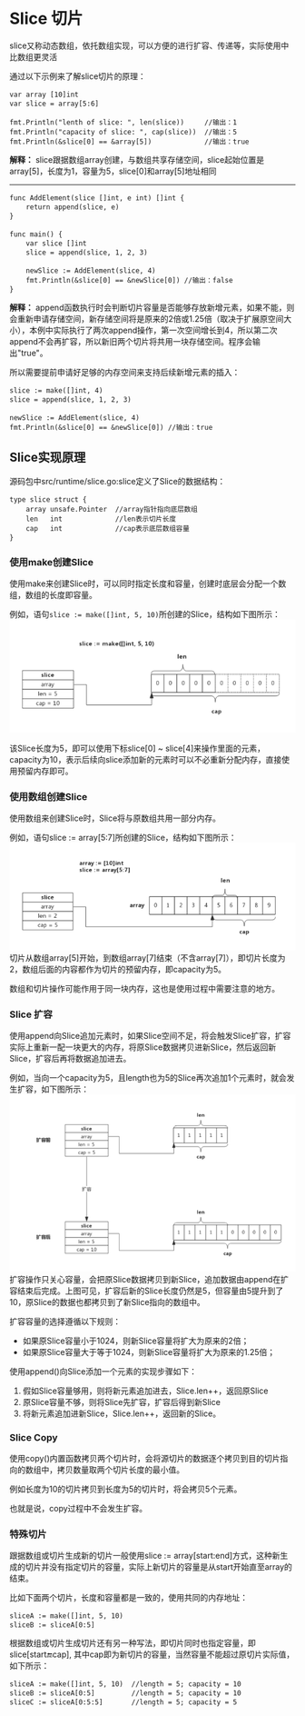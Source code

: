 # Slice 切片

slice又称动态数组，依托数组实现，可以方便的进行扩容、传递等，实际使用中比数组更灵活

通过以下示例来了解slice切片的原理：
```gotemplate
var array [10]int
var slice = array[5:6]

fmt.Println("lenth of slice: ", len(slice))     //输出：1
fmt.Println("capacity of slice: ", cap(slice))  //输出：5
fmt.Println(&slice[0] == &array[5])             //输出：true
```
**解释：**
slice跟据数组array创建，与数组共享存储空间，slice起始位置是array[5]，长度为1，容量为5，slice[0]和array[5]地址相同

-----------------------

```gotemplate
func AddElement(slice []int, e int) []int {
    return append(slice, e)
}

func main() {
    var slice []int
    slice = append(slice, 1, 2, 3)

    newSlice := AddElement(slice, 4)
    fmt.Println(&slice[0] == &newSlice[0]) //输出：false
}
```
**解释：**
append函数执行时会判断切片容量是否能够存放新增元素，如果不能，则会重新申请存储空间，新存储空间将是原来的2倍或1.25倍（取决于扩展原空间大小），本例中实际执行了两次append操作，第一次空间增长到4，所以第二次append不会再扩容，所以新旧两个切片将共用一块存储空间。程序会输出"true"。


所以需要提前申请好足够的内存空间来支持后续新增元素的插入：
```gotemplate
slice := make([]int, 4)
slice = append(slice, 1, 2, 3)

newSlice := AddElement(slice, 4)
fmt.Println(&slice[0] == &newSlice[0]) //输出：true
```

## Slice实现原理

源码包中src/runtime/slice.go:slice定义了Slice的数据结构：
``` 
type slice struct {
    array unsafe.Pointer  //array指针指向底层数组
    len   int             //len表示切片长度
    cap   int             //cap表示底层数组容量
}
```

### 使用make创建Slice

使用make来创建Slice时，可以同时指定长度和容量，创建时底层会分配一个数组，数组的长度即容量。

例如，语句`slice := make([]int, 5, 10)`所创建的Slice，结构如下图所示：
![使用make创建Slice内存示意图](img/使用make创建Slice内存示意图.png)

该Slice长度为5，即可以使用下标slice[0] ~ slice[4]来操作里面的元素，capacity为10，表示后续向slice添加新的元素时可以不必重新分配内存，直接使用预留内存即可。

### 使用数组创建Slice

使用数组来创建Slice时，Slice将与原数组共用一部分内存。

例如，语句slice := array[5:7]所创建的Slice，结构如下图所示：
![使用数组创建Slice内存示意图](img/使用数组创建Slice内存示意图.png)
切片从数组array[5]开始，到数组array[7]结束（不含array[7]），即切片长度为2，数组后面的内容都作为切片的预留内存，即capacity为5。

数组和切片操作可能作用于同一块内存，这也是使用过程中需要注意的地方。

### Slice 扩容

使用append向Slice追加元素时，如果Slice空间不足，将会触发Slice扩容，扩容实际上重新一配一块更大的内存，将原Slice数据拷贝进新Slice，然后返回新Slice，扩容后再将数据追加进去。

例如，当向一个capacity为5，且length也为5的Slice再次追加1个元素时，就会发生扩容，如下图所示：
![Slice 扩容内存示意图](img/Slice扩容内存示意图.png)
扩容操作只关心容量，会把原Slice数据拷贝到新Slice，追加数据由append在扩容结束后完成。上图可见，扩容后新的Slice长度仍然是5，但容量由5提升到了10，原Slice的数据也都拷贝到了新Slice指向的数组中。

扩容容量的选择遵循以下规则：
- 如果原Slice容量小于1024，则新Slice容量将扩大为原来的2倍；
- 如果原Slice容量大于等于1024，则新Slice容量将扩大为原来的1.25倍；


使用append()向Slice添加一个元素的实现步骤如下：
1. 假如Slice容量够用，则将新元素追加进去，Slice.len++，返回原Slice
2. 原Slice容量不够，则将Slice先扩容，扩容后得到新Slice
3. 将新元素追加进新Slice，Slice.len++，返回新的Slice。

### Slice Copy

使用copy()内置函数拷贝两个切片时，会将源切片的数据逐个拷贝到目的切片指向的数组中，拷贝数量取两个切片长度的最小值。

例如长度为10的切片拷贝到长度为5的切片时，将会拷贝5个元素。

也就是说，copy过程中不会发生扩容。

### 特殊切片

跟据数组或切片生成新的切片一般使用slice := array[start:end]方式，这种新生成的切片并没有指定切片的容量，实际上新切片的容量是从start开始直至array的结束。

比如下面两个切片，长度和容量都是一致的，使用共同的内存地址：
```gotemplate
sliceA := make([]int, 5, 10)
sliceB := sliceA[0:5]
```

根据数组或切片生成切片还有另一种写法，即切片同时也指定容量，即slice[start:end:cap], 其中cap即为新切片的容量，当然容量不能超过原切片实际值，如下所示：
```gotemplate
sliceA := make([]int, 5, 10)  //length = 5; capacity = 10
sliceB := sliceA[0:5]         //length = 5; capacity = 10
sliceC := sliceA[0:5:5]       //length = 5; capacity = 5
```